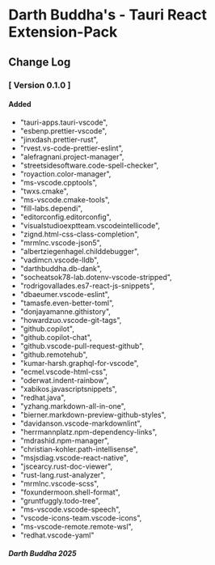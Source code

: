 # Darth Buddha's - Tauri React Extension-Pack

## Change Log

### [ Version 0.1.0 ]

#### Added

* "tauri-apps.tauri-vscode",
* "esbenp.prettier-vscode",
* "jinxdash.prettier-rust",
* "rvest.vs-code-prettier-eslint",
* "alefragnani.project-manager",
* "streetsidesoftware.code-spell-checker",
* "royaction.color-manager",
* "ms-vscode.cpptools",
* "twxs.cmake",
* "ms-vscode.cmake-tools",
* "fill-labs.dependi",
* "editorconfig.editorconfig",
* "visualstudioexptteam.vscodeintellicode",
* "zignd.html-css-class-completion",
* "mrmlnc.vscode-json5",
* "albertziegenhagel.childdebugger",
* "vadimcn.vscode-lldb",
* "darthbuddha.db-dank",
* "socheatsok78-lab.dotenv-vscode-stripped",
* "rodrigovallades.es7-react-js-snippets",
* "dbaeumer.vscode-eslint",
* "tamasfe.even-better-toml",
* "donjayamanne.githistory",
* "howardzuo.vscode-git-tags",
* "github.copilot",
* "github.copilot-chat",
* "github.vscode-pull-request-github",
* "github.remotehub",
* "kumar-harsh.graphql-for-vscode",
* "ecmel.vscode-html-css",
* "oderwat.indent-rainbow",
* "xabikos.javascriptsnippets",
* "redhat.java",
* "yzhang.markdown-all-in-one",
* "bierner.markdown-preview-github-styles",
* "davidanson.vscode-markdownlint",
* "herrmannplatz.npm-dependency-links",
* "mdrashid.npm-manager",
* "christian-kohler.path-intellisense",
* "msjsdiag.vscode-react-native",
* "jscearcy.rust-doc-viewer",
* "rust-lang.rust-analyzer",
* "mrmlnc.vscode-scss",
* "foxundermoon.shell-format",
* "gruntfuggly.todo-tree",
* "ms-vscode.vscode-speech",
* "vscode-icons-team.vscode-icons",
* "ms-vscode-remote.remote-wsl",
* "redhat.vscode-yaml"

##### Darth Buddha 2025
